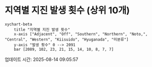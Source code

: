 # 지역별 지진 발생 횟수 (상위 10개)

```mermaid
xychart-beta
    title "지역별 지진 발생 횟수"
    x-axis ["Adjacent", "Off", "Southern", "Northern", "Noto,", "Central", "Western", "Kiisuido", "Hyuganada", "미분류"]
    y-axis "발생 횟수" 0 --> 2091
    bar [2089, 102, 23, 21, 15, 14, 10, 8, 7, 7]
```

업데이트 시간: 2025-08-14 09:05:57
